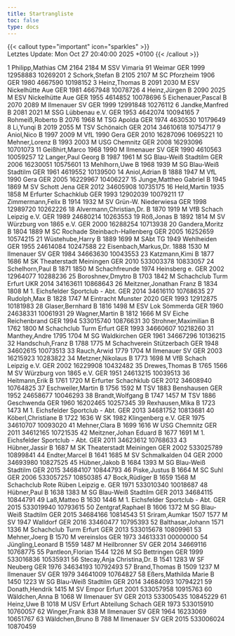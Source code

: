 ```yaml
---
title: Startrangliste
toc: false
type: docs
---
```


{{< callout type="important" icon="sparkles" >}}    
Letztes Update: Mon Oct 27 20:40:00 2025 +0100
{{< /callout >}}

<startrangliste>
1	Philipp,Mathias	CM	2164	2184	M	SSV Vimaria 91 Weimar	GER	1999	12958883	10269201
2	Schork,Stefan	B	2105	2107	M	SC Pforzheim 1906	GER	1980	4667590	10198152
3	Heinz,Thomas	B	2091	2030	M	ESV Nickelhütte Aue	GER	1981	4667948	10078726
4	Heinz,Jürgen	B	2090	2025	M	ESV Nickelhütte Aue	GER	1955	4614852	10078696
5	Eichenauer,Pascal	B	2070	2089	M	Ilmenauer SV	GER	1999	12991848	10276112
6	Jandke,Manfred	B	2081	2021	M	SSG Lübbenau e.V.	GER	1953	4642074	10094165
7	Rohmeiß,Roberto	B	2076	1968	M	TSG Apolda	GER	1974	4630530	10179649
8	Li,Yunqi	B	2019	2055	M	TSV Schönaich	GER	2014	34610618	10754717
9	Aniol,Nico	B	1997	2009	M	VfL 1990 Gera	GER	2010	16287096	10695221
10	Mehner,Lorenz	B	1993	2003	M	USG Chemnitz	GER	2008	16293096	10701073
11	Geißhirt,Marco		1968	1990	M	Ilmenauer SV	GER	1990	4610563	10059257
12	Langer,Paul Georg	B	1987	1961	M	SG Blau-Weiß Stadtilm	GER	2006	16230051	10575601
13	Mehlhorn,Uwe	B	1968	1939	M	SG Blau-Weiß Stadtilm	GER	1961	4619552	10139500
14	Aniol,Adrian	B	1888	1947	M	VfL 1990 Gera	GER	2005	16229967	10406227
15	Junge,Mattheo Gabriel	B	1945	1869	M	SV Schott Jena	GER	2012	34605908	10735175
16	Held,Martin		1935	1858	M	Erfurter Schachklub	GER	1993	12902039	10079211
17	Zimmermann,Felix	B	1914	1932	M	SV Grün-W. Niederwiesa	GER	1998	12989720	10262226
18	Alvermann,Christian,Dr.	B	1870	1919	M	VfB Schach Leipzig e.V.	GER	1989	24680214	10263553
19	Röß,Jonas	B	1892	1814	M	SV Würzburg von 1865 e.V.	GER	2000	16288254	10713938
20	Gandera,Moritz	B	1804	1889	M	SC Rochade Steinbach-Hallenberg	GER	2005	16252659	10574215
21	Wüstehube,Harry	B	1889	1699	M	SAbt TG 1949 Wehlheiden	GER	1955	24614084	10247588
22	Eisenbach,Markus,Dr.		1888	1530	M	Ilmenauer SV	GER	1984	34663630	10043553
23	Katzmann,Kimi	B	1877	1686	M	SK Theaterstadt Meiningen	GER	2010	533003378	10833057
24	Schelhorn,Paul	B	1871	1850	M	Schachfreunde 1974 Heinsberg e.	GER	2002	12964077	10288236
25	Boroshnev,Dmytro	B	1703	1842	M	Schachclub Turm Erfurt	UKR	2014	34163611	10868643
26	Meitzner,Jonathan Franz	B	1834	1808	M	1. Eichsfelder Sportclub - Abt.	GER	2014	34616110	10768635
27	Rudolph,Max	B	1828	1747	M	Eintracht Munster 2020	GER	1993	12912875	10181983
28	Glaser,Bernhard	B	1816	1498	M	ESV Lok Sömmerda	GER	1960	24638331	10061931
29	Wagner,Martin	B	1812	1666	M	SV Eiche Reichenbrand	GER	1994	533015740	10876631
30	Strohner,Maximilian	B	1762	1800	M	Schachclub Turm Erfurt	GER	1993	34660607	10218260
31	Manthey,Andre		1795	1704	M	SG Waldkirchen	GER	1961	34667296	10136215
32	Handschuh,Franz	B	1788	1775	M	Schachverein Stützerbach	GER	1948	34602615	10073513
33	Rauch,Arwid		1779	1704	M	Ilmenauer SV	GER	2003	16215923	10283822
34	Metzner,Nikolaus	B	1773	1698	M	VfB Schach Leipzig e.V.	GER	2002	16229908	10432482
35	Drewes,Thomas	B	1765	1566	M	SV Würzburg von 1865 e.V.	GER	1951	24613215	10039513
36	Heitmann,Erik	B	1761	1720	M	Erfurter Schachklub	GER	2012	34608940	10764825
37	Eschweiler,Martin	B	1756	1592	M	TSV 1883 Benshausen	GER	1952	24658677	10046293
38	Brandt,Wolfgang	B	1747	1457	M	TSV 1886 Geschwenda	GER	1960	16202465	10257345
39	Rexhausen,Mika	B	1723	1473	M	1. Eichsfelder Sportclub - Abt.	GER	2013	34681752	10813681
40	Köberl,Christiane	B	1722	1636	W	SK 1982 Klingenberg e.V.	GER	1975	34610707	10093020
41	Mehner,Clara	B	1699	1616	W	USG Chemnitz	GER	2011	34612165	10721535
42	Meitzner,Johan Eduard	B	1677	1691	M	1. Eichsfelder Sportclub - Abt.	GER	2011	34623612	10768633
43	Hübner,Jassir	B	1687		M	SK Theaterstadt Meiningen	GER	2002	533025789	10899841
44	Endter,Marcel	B	1641	1685	M	SV Schmalkalden 04	GER	2000	34693980	10827525
45	Hübner,Jakob	B	1684	1393	M	SG Blau-Weiß Stadtilm	GER	2015	34684107	10844793
46	Piske,Justus	B		1664	M	SC Suhl	GER	2006	533057257	10850385
47	Bock,Rüdiger	B	1659	1568	M	Schachclub Rote Rüben Leipzig e.	GER	1971	533010340	10018687
48	Hübner,Paul	B	1638	1383	M	SG Blau-Weiß Stadtilm	GER	2013	34684115	10844791
49	Laß,Matteo	B	1630	1446	M	1. Eichsfelder Sportclub - Abt.	GER	2015	533019940	10793615
50	Zentgraf,Raphael	B	1606	1372	M	SG Blau-Weiß Stadtilm	GER	2015	34684166	10814543
51	Sriram,Aumkar		1507	1577	M	SV 1947 Walldorf	GER	2016	33460477	10795393
52	Balthasar,Johann		1571	1336	M	Schachclub Turm Erfurt	GER	2013	533015678	10809961
53	Mehner,Joerg	B	1570		M	vereinslos	GER	1973	34613331	00000000
54	Jüngling,Leonard	B	1559	1487	M	Heilbronner SV	GER	2014	34669116	10768775
55	Pantleon,Florian		1544	1226	M	SG Bettringen	GER	1999	533016836	10535931
56	Stecay,Anja Christina,Dr.	B	1541	1283	W	SF Neuberg	GER	1976	34634193	10792493
57	Brand,Thomas	B	1509	1237	M	Ilmenauer SV	GER	1979	34641009	10764827
58	Eßers,Mathilda Marie	B	1450	1223	W	SG Blau-Weiß Stadtilm	GER	2014	34684093	10794221
59	Donath,Hendrik			1415	M	SV Empor Erfurt		2001	533057958	10915763
60	Wäldchen,Anna	B		1068	W	Ilmenauer SV	GER	2013	533005435	10845229
61	Heinz,Uwe	B		1018	M	USV Erfurt Abteilung Schach	GER	1973	533015910	10760057
62	Winger,Frank			838	M	Ilmenauer SV	GER	1964	16233069	10651767
63	Wäldchen,Bruno	B		788	M	Ilmenauer SV	GER	2015	533006024	10870459
</startrangliste>
